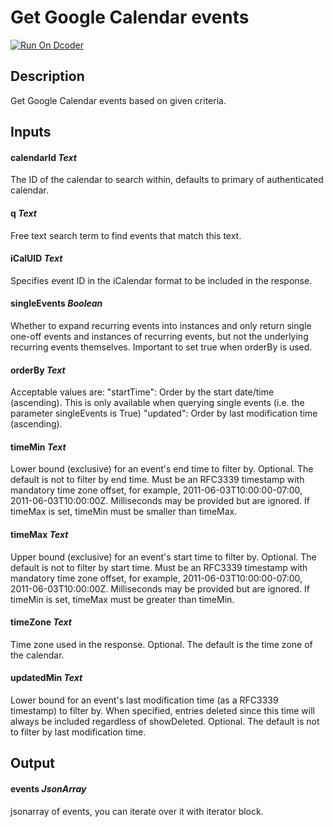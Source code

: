 # Get Google Calendar events
[![Run On Dcoder](https://static-content.dcoder.tech/dcoder-assets/run-on-dcoder.svg)](https://code.dcoder.tech/feed/project/60900d178c6e1d205b73c5c0)

## Description
Get Google Calendar events based on given criteria.

## Inputs
#### **calendarId**  *Text*
The ID of the calendar to search within, defaults to primary of authenticated calendar.
#### **q**  *Text*
Free text search term to find events that match this text.
#### **iCalUID**  *Text*
Specifies event ID in the iCalendar format to be included in the response.
#### **singleEvents**  *Boolean*
Whether to expand recurring events into instances and only return single one-off events and instances of recurring events, but not the underlying recurring events themselves.
Important to set true when orderBy is used.
#### **orderBy**  *Text*
Acceptable values are:
"startTime": Order by the start date/time (ascending). This is only available when querying single events (i.e. the parameter singleEvents is True)
"updated": Order by last modification time (ascending).
#### **timeMin**  *Text*
Lower bound (exclusive) for an event's end time to filter by. Optional. The default is not to filter by end time. Must be an RFC3339 timestamp with mandatory time zone offset, for example, 2011-06-03T10:00:00-07:00, 2011-06-03T10:00:00Z. Milliseconds may be provided but are ignored. If timeMax is set, timeMin must be smaller than timeMax.
#### **timeMax**  *Text*
Upper bound (exclusive) for an event's start time to filter by. Optional. The default is not to filter by start time. Must be an RFC3339 timestamp with mandatory time zone offset, for example, 2011-06-03T10:00:00-07:00, 2011-06-03T10:00:00Z. Milliseconds may be provided but are ignored. If timeMin is set, timeMax must be greater than timeMin.
#### **timeZone**  *Text*
Time zone used in the response. Optional. The default is the time zone of the calendar.
#### **updatedMin**  *Text*
Lower bound for an event's last modification time (as a RFC3339 timestamp) to filter by. When specified, entries deleted since this time will always be included regardless of showDeleted. Optional. The default is not to filter by last modification time.

## Output
#### **events**  *JsonArray*
jsonarray of events, you can iterate over it with iterator block.

